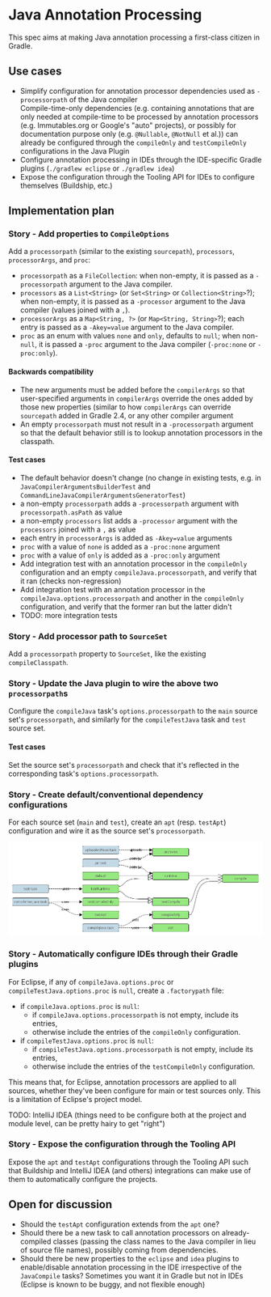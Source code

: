 # Java Annotation Processing

This spec aims at making Java annotation processing a first-class citizen in Gradle.

## Use cases

 * Simplify configuration for annotation processor dependencies used as `-processorpath` of the Java compiler  
   Compile-time-only dependencies (e.g. containing annotations that are only needed at compile-time to be processed by annotation processors (e.g. Immutables.org or Google's "auto" projects), or possibly for documentation purpose only (e.g. `@Nullable`, `@NotNull` et al.)) can already be configured through the `compileOnly` and `testCompileOnly` configurations in the Java Plugin
 * Configure annotation processing in IDEs through the IDE-specific Gradle plugins (`./gradlew eclipse` or `./gradlew idea`)
 * Expose the configuration through the Tooling API for IDEs to configure themselves (Buildship, etc.)

## Implementation plan

### Story - Add properties to `CompileOptions`

Add a `processorpath` (similar to the existing `sourcepath`), `processors`, `processorArgs`, and `proc`:

 * `processorpath` as a `FileCollection`: when non-empty, it is passed as a `-processorpath` argument to the Java compiler.
 * `processors` as a `List<String>` (or `Set<String>` or `Collection<String>`?); when non-empty, it is passed as a `-processor` argument to the Java compiler (values joined with a `,`).
 * `processorArgs` as a `Map<String, ?>` (or `Map<String, String>`?); each entry is passed as a `-Akey=value` argument to the Java compiler.
 * `proc` as an enum with values `none` and `only`, defaults to `null`; when non-`null`, it is passed a `-proc` argument to the Java compiler (`-proc:none` or `-proc:only`).

#### Backwards compatibility

 * The new arguments must be added before the `compilerArgs` so that user-specified arguments in `compilerArgs` override the ones added by those new properties (similar to how `compilerArgs` can override `sourcepath` added in Gradle 2.4, or any other compiler argument
 * An empty `processorpath` must not result in a `-processorpath` argument so that the default behavior still is to lookup annotation processors in the classpath.

#### Test cases

 * The default behavior doesn't change (no change in existing tests, e.g. in `JavaCompilerArgumentsBuilderTest` and `CommandLineJavaCompilerArgumentsGeneratorTest`)
 * a non-empty `processorpath` adds a `-processorpath` argument with `processorpath.asPath` as value
 * a non-empty `processors` list adds a `-processor` argument with the `processors` joined with a `,` as value
 * each entry in `processorArgs` is added as `-Akey=value` arguments
 * `proc` with a value of `none` is added as a `-proc:none` argument
 * `proc` with a value of `only` is added as a `-proc:only` argument
 * Add integration test with an annotation processor in the `compileOnly` configuration and an empty `compileJava.processorpath`, and verify that it ran (checks non-regression)
 * Add integration test with an annotation processor in the `compileJava.options.processorpath` and another in the `compileOnly` configuration, and verify that the former ran but the latter didn't
 * TODO: more integration tests

### Story - Add processor path to `SourceSet`

Add a `processorpath` property to `SourceSet`, like the existing `compileClasspath`.

### Story - Update the Java plugin to wire the above two `processorpath`s

Configure the `compileJava` task's `options.processorpath` to the `main` source set's `processorpath`, and similarly for the `compileTestJava` task and `test` source set.

#### Test cases

Set the source set's `processorpath` and check that it's reflected in the corresponding task's `options.processorpath`.

### Story - Create default/conventional dependency configurations

For each source set (`main` and `test`), create an `apt` (resp. `testApt`) configuration and wire it as the source set's `processorpath`.

![Java Plugin Configurations](img/annotation_processing_javaPluginConfigurations.png)

### Story - Automatically configure IDEs through their Gradle plugins

For Eclipse, if any of `compileJava.options.proc` or `compileTestJava.options.proc` is `null`, create a `.factorypath` file:

 * if `compileJava.options.proc` is `null`:
   * if `compileJava.options.processorpath` is not empty, include its entries,
   * otherwise include the entries of the `compileOnly` configuration.
 * if `compileTestJava.options.proc` is `null`:
   * if `compileTestJava.options.processorpath` is not empty, include its entries,
   * otherwise include the entries of the `testCompileOnly` configuration.

This means that, for Eclipse, annotation processors are applied to all sources, whether they've been configure for main or test sources only.
This is a limitation of Eclipse's project model.

TODO: IntelliJ IDEA (things need to be configure both at the project and module level, can be pretty hairy to get "right")

### Story - Expose the configuration through the Tooling API

Expose the `apt` and `testApt` configurations through the Tooling API such that Buildship and IntelliJ IDEA (and others) integrations can make use of them to automatically configure the projects.

## Open for discussion

 * Should the `testApt` configuration extends from the `apt` one?
 * Should there be a new task to call annotation processors on already-compiled classes (passing the class names to the Java compiler in lieu of source file names), possibly coming from dependencies.
 * Should there be new properties to the `eclipse` and `idea` plugins to enable/disable annotation processing in the IDE irrespective of the `JavaCompile` tasks? Sometimes you want it in Gradle but not in IDEs (Eclipse is known to be buggy, and not flexible enough)
